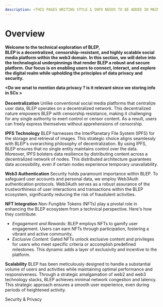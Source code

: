 ```yaml
---
description: <THIS PAGES WRITING STYLE & INFO NEEDS TO BE ADDED IN MAIN PAGE ~ OVERVIEW>
---
```


# Overview

**Welcome to the technical exploration of BLEP,**\
**BLEP is a decentralized, censorship-resistant, and highly scalable social media platform within the web3 domain. In this section, we will delve into the technological underpinnings that render BLEP a robust and secure platform. Our focus is on enabling users to connect, interact, and explore the digital realm while upholding the principles of data privacy and security.**



**\<Do we wnat to mention data privacy ? is it relevant since we storing info in SCs >**\
\
**Decentralization** Unlike conventional social media platforms that centralize user data, BLEP operates on a decentralized network. This decentralized nature empowers BLEP with censorship resistance, making it challenging for any single authority to exert control or censor content. As a result, users can freely express themselves without apprehensions of censorship.

**IPFS Technology** BLEP harnesses the InterPlanetary File System (IPFS) for the storage and retrieval of images. This strategic choice aligns seamlessly with BLEP's overarching philosophy of decentralization. By using IPFS, BLEP ensures that no single entity maintains control over the data. Moreover, IPFS bolsters data resilience by distributing content across a decentralized network of nodes. This distributed architecture guarantees data accessibility, even if certain nodes experience temporary unavailability.

**Web3 Authentication** Security holds paramount importance within BLEP. To safeguard user accounts and personal data, we employ Web3Auth authentication protocols. Web3Auth serves as a robust assurance of the trustworthiness of user interactions and transactions within the BLEP ecosystem, significantly reducing the risk of fraudulent activities.

**NFT Integration** Non-Fungible Tokens (NFTs) play a pivotal role in enhancing the BLEP ecosystem from a technical perspective. Here's how they contribute:

* _Engagement and Rewards_: BLEP employs NFTs to gamify user engagement. Users can earn NFTs through participation, fostering a vibrant and active community.
* _Exclusive Content_: Gated NFTs unlock exclusive content and privileges for users who meet specific criteria or accomplish predefined milestones. This dynamic adds a layer of exclusivity and incentive to the platform.

**Scalability** BLEP has been meticulously designed to handle a substantial volume of users and activities while maintaining optimal performance and responsiveness. Through a strategic amalgamation of web2 and web3 technology stacks, BLEP achieves minimal network congestion and latency. This strategic approach ensures a smooth user experience, even during periods of heightened activity.



Security & Privacy&#x20;

